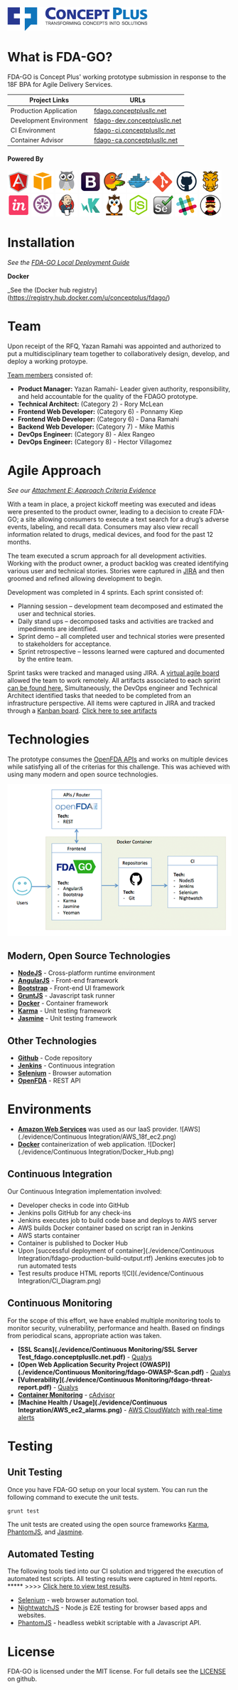 ![<Concept Plus>](./app/images/cp-full-logo-colored-315x53.png)

# What is FDA-GO?

FDA-GO is Concept Plus' working prototype submission in response to the 18F BPA for Agile Delivery Services. 

Project Links  | URLs 
 ------------- | ------------- 
 Production Application    | [fdago.conceptplusllc.net](https://fdago.conceptplusllc.net) 
 Development Environment    | [fdago-dev.conceptplusllc.net](https://fdago-dev.conceptplusllc.net) 
 CI Environment   | [fdago-ci.conceptplusllc.net](https://fdago-ci.conceptplusllc.net)
 Container Advisor  | [fdago-ca.conceptplusllc.net](https://fdago-ca.conceptplusllc.net)

#### Powered By

![AngularJS](./app/images/angular.png)
![AWS](./app/images/aws.png)
![cAdvisor](./app/images/cadvisor.png)
![Bootstrap](./app/images/bootstrap.png)
![Bower](./app/images/bower.png)
![Docker](./app/images/docker.png)
![Git](./app/images/git.png)
![Github](./app/images/github.png)
![Grunt](./app/images/grunt.png)
![InVision](./app/images/invision.png)
![Jasmine](./app/images/jasmine.png)
![Jenkins](./app/images/jenkins.png)
![KarmaJS](./app/images/karma.png)
![NightwatchJS](./app/images/nightwatch.png)
![NodeJS](./app/images/nodejs.png)
![Selenium](./app/images/selenium.png)
![Slack](./app/images/slack.png)
![Yeoman](./app/images/yeoman.png)

# Installation

_See the [FDA-GO Local Deployment Guide](./LOCAL_DEPLOYMENT.md)_

**Docker**  
  
_See the (Docker hub registry](https://registry.hub.docker.com/u/conceptplus/fdago/)

# Team

Upon receipt of the RFQ, Yazan Ramahi was appointed and authorized to put a multidisciplinary team together to collaboratively design, develop, and deploy a working protoype.

[Team members](./evidence/Team) consisted of:
* **Product Manager:** Yazan Ramahi- Leader given authority, responsibility, and held accountable for the quality of the FDAGO prototype.
* **Technical Architect:** (Category 2) - Rory McLean 
* **Frontend Web Developer:** (Category 6) - Ponnamy Kiep 
* **Frontend Web Developer:** (Category 6) - Dana Ramahi 
* **Backend Web Developer:** (Category 7) - Mike Mathis 
* **DevOps Engineer:** (Category 8) - Alex Rangeo 
* **DevOps Engineer:** (Category 8) - Hector Villagomez 

# Agile Approach

_See our [Attachment E: Approach Criteria Evidence](./evidence/gsa_ads_attachment_e_approach_criteria_evidence_template_mod_5-Development-Pool.xlsx)_

With a team in place, a project kickoff meeting was executed and ideas were presented to the product owner, leading to a decision to create FDA-GO; a site allowing consumers to execute a text search for a drug’s adverse events, labeling, and recall data. Consumers may also view recall information related to drugs, medical devices, and food for the past 12 months.

The team executed a scrum approach for all development activities. Working with the product owner, a product backlog was created identifying various user and technical stories.  Stories were captured in [JIRA](https://www.atlassian.com/software/jira) and then groomed and refined allowing development to begin.

Development was completed in 4 sprints. Each sprint consisted of: 
 * Planning session – development team decomposed and estimated the user and technical stories. 
 * Daily stand ups – decomposed tasks and activities are tracked and impediments are identified.
 * Sprint demo – all completed user and technical stories were presented to stakeholders for acceptance. 
 * Sprint retrospective – lessons learned were captured and documented by the entire team.

Sprint tasks were tracked and managed using JIRA. A [virtual agile board](https://github.com/concept-plus/fda-go/blob/BPA-57-1.0-open/evidence/Sprint_Docs/Sprint%202/Sprint_2_WIP_1.png) allowed the team to work remotely. All artifacts associated to each sprint [can be found here.](https://github.com/concept-plus/fda-go/blob/BPA-57-1.0-open/evidence/Sprint_Docs)
Simultaneously, the DevOps engineer and Technical Architect identified tasks that needed to be completed from an infrastructure perspective. All items were captured in JIRA and tracked through a [Kanban board](./evidence/Operational_Tasks). [Click here to see artifacts](https://github.com/concept-plus/fda-go/blob/BPA-57-1.0-open/evidence/Sprint_Docs)

# Technologies

The prototype consumes the [OpenFDA APIs](http://open.fda.gov) and works on multiple devices while satisfying all of the criterias for this challenge. This was achieved with using many modern and open source technologies.

![Architecture](./evidence/architecture.png)

## Modern, Open Source Technologies

* **[NodeJS](http://nodejs.org)** - Cross-platform runtime environment
* **[AngularJS](https://angularjs.org/)** - Front-end framework
* **[Bootstrap](http://getbootstrap.com)** - Front-end UI framework
* **[GruntJS](http://gruntjs.com/)** - Javascript task runner
* **[Docker](http://docker.com)** - Container framework
* **[Karma](http://http://karma-runner.github.io/)** - Unit testing framework
* **[Jasmine](http://jasmine.github.io/)** - Unit testing framework

## Other Technologies

* **[Github](http://github.com)** - Code repository
* **[Jenkins](https://jenkins-ci.org/)** - Continuous integration
* **[Selenium](http://www.seleniumhq.org/)** - Browser automation
* **[OpenFDA](http://open.fda.gov)** - REST API

# Environments

* **[Amazon Web Services](http://aws.amazon.com)** was used as our IaaS provider.
![AWS](./evidence/Continuous Integration/AWS_18f_ec2.png)
* **[Docker](http://docker.com)** containerization of web application.
![Docker](./evidence/Continuous Integration/Docker_Hub.png)

## Continuous Integration

Our Continuous Integration implementation involved:
* Developer checks in code into GitHub
* Jenkins polls GitHub for any check-ins
* Jenkins executes job to build code base and deploys to AWS server
* AWS builds Docker container based on script ran in Jenkins
* AWS starts container
* Container is published to Docker Hub
* Upon [successful deployment of container](./evidence/Continuous Integration/fdago-production-build-output.rtf) Jenkins executes job to run automated tests
* Test results produce HTML reports
![CI](./evidence/Continuous Integration/CI_Diagram.png)

## Continuous Monitoring

For the scope of this effort, we have enabled multiple monitoring tools to monitor security, vulnerability, performance and health. Based on findings from periodical scans, appropriate action was taken.

* **[SSL Scans](./evidence/Continuous Monitoring/SSL Server Test_fdago.conceptplusllc.net.pdf)** - [Qualys](https://www.qualys.com/free-tools-trials/security-at-your-fingertips/)
* **[Open Web Application Security Project (OWASP)](./evidence/Continuous Monitoring/fdago-OWASP-Scan.pdf)** - [Qualys](https://www.qualys.com/free-tools-trials/security-at-your-fingertips/)
* **[Vulnerability](./evidence/Continuous Monitoring/fdago-threat-report.pdf)** - [Qualys](https://www.qualys.com/free-tools-trials/security-at-your-fingertips/)
* **[Container Monitoring](https://github.com/concept-plus/fda-go/blob/BPA-57-1.0-open/evidence/Continuous%20Monitoring/cAdvisorEvidence.docx?raw=true)** - [cAdvisor](https://github.com/google/cadvisor)
* **[Machine Health / Usage](./evidence/Continuous Integration/AWS_ec2_alarms.png)** - [AWS CloudWatch](http://aws.amazon.com/cloudwatch/) [with real-time alerts](./evidence/ALARMUSNVirginia.pdf)

# Testing

## Unit Testing

Once you have FDA-GO setup on your local system. You can run the following command to execute the unit tests.
```
grunt test
```
The unit tests are created using the open source frameworks [Karma](http://karma-runner.github.io/0.12/index.html), [PhantomJS](http://phantomjs.org/), and [Jasmine](http://jasmine.github.io/).

## Automated Testing

The following tools tied into our CI solution and triggered the execution of automated test scripts. All testing results were captured in html reports.  ***** >>>> [Click here to view test results]().

* [Selenium](http://www.seleniumhq.org/) - web browser automation tool.
* [NightwatchJS](http://www.nightwatchjs.org/) - Node.js E2E testing for browser based apps and websites.
* [PhantomJS](http://phantomjs.org/) - headless webkit scriptable with a Javascript API.


# License

FDA-GO is licensed under the MIT license. For full details see the [LICENSE](./LICENSE.md) on github.
